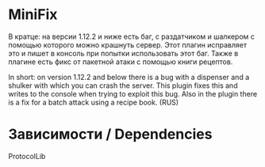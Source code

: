 # MiniFix
В кратце: на версии 1.12.2 и ниже есть баг, с раздатчиком и шалкером с помощью которого можно крашнуть сервер. Этот плагин исправляет это и пишет в консоль при попытки использовать этот баг. Также в плагине есть фикс от пакетной атаки с помощью книги рецептов.

In short: on version 1.12.2 and below there is a bug with a dispenser and a shulker with which you can crash the server. This plugin fixes this and writes to the console when trying to exploit this bug. Also in the plugin there is a fix for a batch attack using a recipe book. (RUS)

# Зависимости / Dependencies
ProtocolLib
